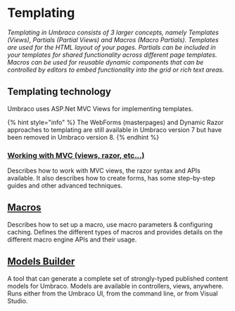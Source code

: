 # Templating

_Templating in Umbraco consists of 3 larger concepts, namely Templates (Views), Partials (Partial Views) and Macros (Macro Partials). Templates are used for the HTML layout of your pages. Partials can be included in your templates for shared functionality across different page templates. Macros can be used for reusable dynamic components that can be controlled by editors to embed functionality into the grid or rich text areas._

## Templating technology

Umbraco uses ASP.Net MVC Views for implementing templates.

{% hint style="info" %}
The WebForms (masterpages) and Dynamic Razor approaches to templating are still available in Umbraco version 7 but have been removed in Umbraco version 8.
{% endhint %}

### [Working with MVC (views, razor, etc...)](mvc/)

Describes how to work with MVC views, the razor syntax and APIs available. It also describes how to create forms, has some step-by-step guides and other advanced techniques.

## [Macros](macros/)

Describes how to set up a macro, use macro parameters & configuring caching. Defines the different types of macros and provides details on the different macro engine APIs and their usage.

## [Models Builder](modelsbuilder/)

A tool that can generate a complete set of strongly-typed published content models for Umbraco. Models are available in controllers, views, anywhere. Runs either from the Umbraco UI, from the command line, or from Visual Studio.
